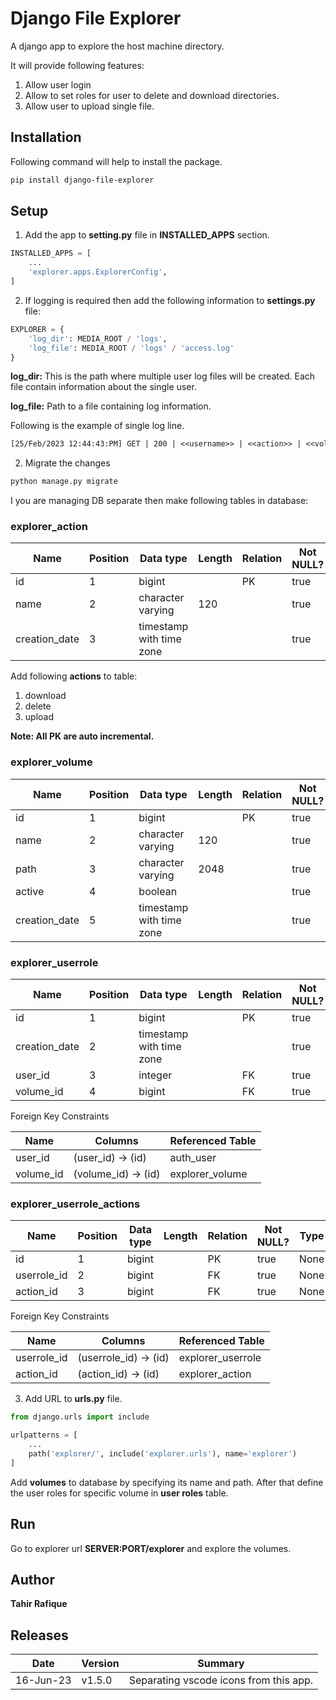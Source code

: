 # Django File Explorer

A django app to explore the host machine directory. 

It will provide following features:

1. Allow user login
2. Allow to set roles for user to delete and download directories.
3. Allow user to upload single file.

## Installation

Following command will help to install the package.

```bash
pip install django-file-explorer
```

## Setup

1. Add the app to **setting.py** file in **INSTALLED_APPS** section.

```python
INSTALLED_APPS = [
    ...
    'explorer.apps.ExplorerConfig',
]
```

2. If logging is required then add the following information to **settings.py** file:

```python
EXPLORER = {
    'log_dir': MEDIA_ROOT / 'logs',
    'log_file': MEDIA_ROOT / 'logs' / 'access.log'
}
```

**log_dir:** This is the path where multiple user log files will be created. Each file contain information about the single user.

**log_file:** Path to a file containing log information.

Following is the example of single log line.

```tex
[25/Feb/2023 12:44:43:PM] GET | 200 | <<username>> | <<action>> | <<volume>> | <<pageNumber>> | <<location>> | <<checkboxIdx>> |
```

2. Migrate the changes

```bash
python manage.py migrate
```

I you are managing DB separate then make following tables in database:

### explorer_action

| Name          | Position | Data type                | Length | Relation | Not NULL? | Type |
| ------------- | -------- | ------------------------ | ------ | -------- | --------- | ---- |
| id            | 1        | bigint                   |        | PK       | true      | None |
| name          | 2        | character varying        | 120    |          | true      | None |
| creation_date | 3        | timestamp with time zone |        |          | true      | None |

Add following **actions** to table:

1. download
2. delete
3. upload

**Note: All PK are auto incremental.**

### explorer_volume

| Name          | Position | Data type                | Length | Relation | Not NULL? | Type |
| ------------- | -------- | ------------------------ | ------ | -------- | --------- | ---- |
| id            | 1        | bigint                   |        | PK       | true      | None |
| name          | 2        | character varying        | 120    |          | true      | None |
| path          | 3        | character varying        | 2048   |          | true      | None |
| active        | 4        | boolean                  |        |          | true      | None |
| creation_date | 5        | timestamp with time zone |        |          | true      | None |

### explorer_userrole

| Name          | Position | Data type                | Length | Relation | Not NULL? | Type |
| ------------- | -------- | ------------------------ | ------ | -------- | --------- | ---- |
| id            | 1        | bigint                   |        | PK       | true      | None |
| creation_date | 2        | timestamp with time zone |        |          | true      | None |
| user_id       | 3        | integer                  |        | FK       | true      | None |
| volume_id     | 4        | bigint                   |        | FK       | true      | None |

Foreign Key Constraints

| Name      | Columns             | Referenced Table |
| --------- | ------------------- | ---------------- |
| user_id   | (user_id) -> (id)   | auth_user        |
| volume_id | (volume_id) -> (id) | explorer_volume  |

### explorer_userrole_actions

| Name        | Position | Data type | Length | Relation | Not NULL? | Type |
| ----------- | -------- | --------- | ------ | -------- | --------- | ---- |
| id          | 1        | bigint    |        | PK       | true      | None |
| userrole_id | 2        | bigint    |        | FK       | true      | None |
| action_id   | 3        | bigint    |        | FK       | true      | None |

Foreign Key Constraints

| Name        | Columns               | Referenced Table  |
| ----------- | --------------------- | ----------------- |
| userrole_id | (userrole_id) -> (id) | explorer_userrole |
| action_id   | (action_id) -> (id)   | explorer_action   |

3. Add URL to **urls.py** file.

```python
from django.urls import include

urlpatterns = [
    ...
    path('explorer/', include('explorer.urls'), name='explorer')
]
```

Add **volumes** to database by specifying its name and path. After that define the user roles for specific volume in **user roles** table.

## Run

Go to explorer url **SERVER:PORT/explorer** and explore the volumes.

## Author

**Tahir Rafique**

## Releases

| Date      | Version | Summary                                |
| --------- | ------- | -------------------------------------- |
| 16-Jun-23 | v1.5.0  | Separating vscode icons from this app. |
